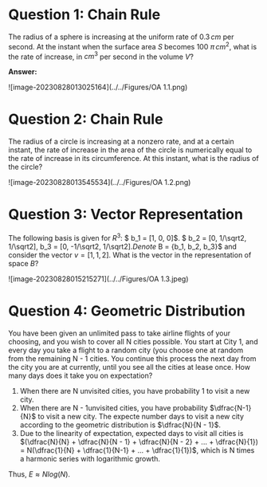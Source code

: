 # Question 1: Chain Rule

The radius of a sphere is increasing at the uniform rate of $0.3 \, cm$ per second. At the instant when the surface area $S$ becomes 100 $\pi\, cm^2$, what is the rate of increase, in $cm^3$ per second in the volume $V$? 

**Answer:**

![image-20230828013025164](../../Figures/OA 1.1.png)

# Question 2: Chain Rule

The radius of a circle is increasing at a nonzero rate, and at a certain instant, the rate of increase in the area of the circle is numerically equal to the rate of increase in its circumference. At this instant, what is the radius of the circle?

![image-20230828013545534](../../Figures/OA 1.2.png)

# Question 3: Vector Representation

The following basis is given for $R^3$: $ b_1 = [1, 0, 0]$. $ b_2 = [0, 1/\sqrt2, 1/\sqrt2], b_3 = [0, -1/\sqrt2, 1/\sqrt2]$. Denote$ B = {b_1, b_2, b_3}$ and consider the vector $v = [1, 1, 2]$. What is the vector in the representation of space $B$?

![image-20230828015215271](../../Figures/OA 1.3.jpeg)

# Question 4: Geometric Distribution

You have been given an unlimited pass to take airline flights of your choosing, and you wish to cover all N cities possible. You start at City 1, and every day you take a flight to a random city (you choose one at random from the remaining N - 1 cities. You continue this process the next day from the city you are at currently, until you see all the cities at lease once. How many days does it take you on expectation?

1. When there are N unvisited cities, you have probability 1 to visit a new city.
2. When there are N - 1unvisited cities, you have probability $\dfrac{N-1}{N}$ to visit a new city. The expecte number days to visit a new city according to the geometric distribution is $\dfrac{N}{N - 1}$. 
3. Due to the linearity of expectation, expected days to visit all cities is $(\dfrac{N}{N} + \dfrac{N}{N - 1} + \dfrac{N}{N - 2} + ... + \dfrac{N}{1}) = N(\dfrac{1}{N} + \dfrac{1}{N-1} + ... + \dfrac{1}{1})$, which is N times a harmonic series with logarithmic growth.

Thus, $E \approx Nlog(N)$. 